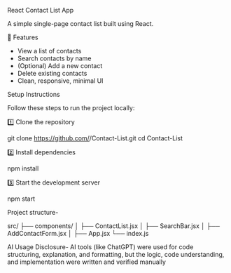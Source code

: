 React Contact List App

A simple single-page contact list built using React.

🧩 Features

* View a list of contacts
* Search contacts by name
* (Optional) Add a new contact
* Delete existing contacts
* Clean, responsive, minimal UI

Setup Instructions

Follow these steps to run the project locally:

1️⃣ Clone the repository

git clone https://github.com/<your-username>/Contact-List.git
cd Contact-List

2️⃣ Install dependencies

npm install

3️⃣ Start the development server

npm start


Project structure-

src/
 ├── components/
 │    ├── ContactList.jsx
 │    ├── SearchBar.jsx
 │    ├── AddContactForm.jsx
 │
 ├── App.jsx
 └── index.js

AI Usage Disclosure- AI tools (like ChatGPT) were used for code structuring, explanation, and formatting, but the logic, code understanding, and implementation were written and verified manually

